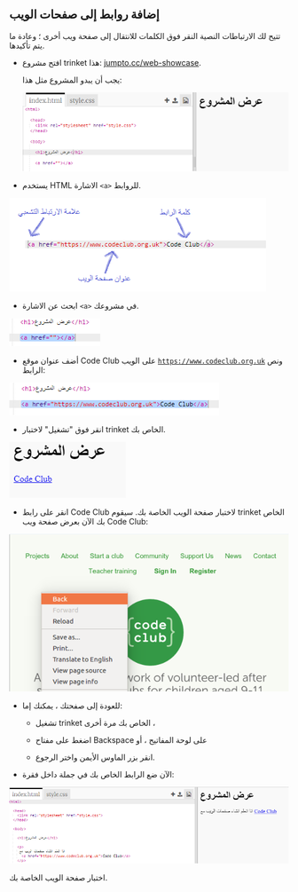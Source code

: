 ## إضافة روابط إلى صفحات الويب

تتيح لك الارتباطات النصية النقر فوق الكلمات للانتقال إلى صفحة ويب أخرى ؛ وعادة ما يتم تأكيدها.

+ افتح مشروع trinket هذا: [jumpto.cc/web-showcase](http://jumpto.cc/web-showcase).
    
    يجب أن يبدو المشروع مثل هذا:
    
    ![لقطة الشاشة](images/showcase-starter.png)

+ يستخدم HTML الاشارة `<a>` للروابط.

![لقطة الشاشة](images/showcase-link.png)

+ ابحث عن الاشارة `<a>` في مشروعك. 

![لقطة الشاشة](images/showcase-a-template.png)

+ أضف عنوان موقع Code Club على الويب [` https://www.codeclub.org.uk `](https://www.codeclub.org.uk) ونص الرابط:

![لقطة الشاشة](images/showcase-code-club.png)

+ انقر فوق "تشغيل" لاختبار trinket الخاص بك.

![لقطة الشاشة](images/showcase-cc-output.png)

+ انقر على رابط Code Club لاختبار صفحة الويب الخاصة بك. سيقوم trinket الخاص بك الآن بعرض صفحة ويب Code Club: 

![لقطة الشاشة](images/showcase-cc-website.png)

+ للعودة إلى صفحتك ، يمكنك إما:
    
    + تشغيل trinket الخاص بك مرة أخرى ،
    
    + اضغط على مفتاح Backspace على لوحة المفاتيح ، أو
    
    + انقر بزر الماوس الأيمن واختر الرجوع.

+ الآن ضع الرابط الخاص بك في جملة داخل فقرة:

![لقطة الشاشة](images/showcase-paragraph.png)

اختبار صفحة الويب الخاصة بك.